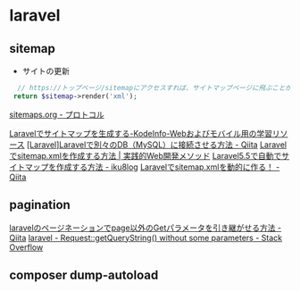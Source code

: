 # laravel
## sitemap
- サイトの更新

```php
  // https://トップページ/sitemapにアクセスすれば、サイトマップページに飛ぶことが出来る。
 return $sitemap->render('xml');
```
[sitemaps.org - プロトコル](https://www.sitemaps.org/ja/protocol.html)

[Laravelでサイトマップを生成する-KodeInfo-Webおよびモバイル用の学習リソース](http://kodeinfo.com/post/generate-sitemap-in-laravel/)
[[Laravel]Laravelで別々のDB（MySQL）に接続させる方法 - Qiita](https://qiita.com/qiita-kurara/items/2e3efb4ccbb2489b05c3)
[Laravelでsitemap.xmlを作成する方法 | 実践的Web開発メソッド](https://blog.hiroyuki90.com/articles/laravel-sitemap/)
[Laravel5.5で自動でサイトマップを作成する方法 - iku8log](https://iku8.hatenablog.com/entry/2017/09/24/213808)
[Laravelでsitemap.xmlを動的に作る！ - Qiita](https://qiita.com/tiwu_dev/items/cef459ba4e8a4763ad75)


## pagination
[laravelのページネーションでpage以外のGetパラメータを引き継がせる方法 - Qiita](https://qiita.com/musclemikiya/items/a08c3985ece82272f10c#comments)
[laravel - Request::getQueryString() without some parameters - Stack Overflow](https://stackoverflow.com/questions/28971692/requestgetquerystring-without-some-parameters)


## composer dump-autoload
